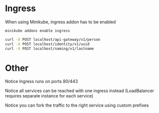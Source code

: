 # Ingress

When using Minikube, ingress addon has to be enabled
```bash
minikube addons enable ingress
```

```bash
curl -X POST localhost/api-gateway/v1/person
curl -X POST localhost/identity/v1/uuid
curl -X POST localhost/naming/v1/lastname
```

# Other

Notice Ingress runs on ports 80/443

Notice all services can be reached with one ingress instead (LoadBalancer requires separate instance for each service)

Notice you can fork the traffic to the right service using custom prefixes 
